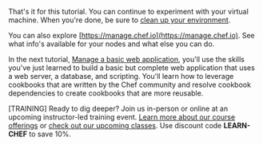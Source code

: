 That's it for this tutorial. You can continue to experiment with your virtual machine. When you're done, be sure to [clean up your environment](/manage-a-node/rhel/update-your-nodes-configuration#howtocleanupyourenvironment).

You can also explore [https://manage.chef.io](https://manage.chef.io). See what info's available for your nodes and what else you can do.

In the next tutorial, [Manage a basic web application](/manage-a-web-app/rhel/), you'll use the skills you've just learned to build a basic but complete web application that uses a web server, a database, and scripting. You'll learn how to leverage cookbooks that are written by the Chef community and resolve cookbook dependencies to create cookbooks that are more reusable.

[TRAINING] Ready to dig deeper? Join us in-person or online at an upcoming instructor-led training event. [Learn more about our course offerings](https://www.chef.io/training/) or [check out our upcoming classes](https://www.chef.io/blog/events/category/training-events/). Use discount code **LEARN-CHEF** to save 10%.
